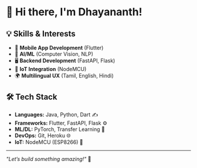# 👋 Hi there, I'm Dhayananth!

## 💡 Skills & Interests

- 📱 **Mobile App Development** (Flutter)  
- 🤖 **AI/ML** (Computer Vision, NLP)  
- 🖥️ **Backend Development** (FastAPI, Flask)  
- 🔧 **IoT Integration** (NodeMCU)  
- 🌍 **Multilingual UX** (Tamil, English, Hindi)

## 🛠️ Tech Stack

- **Languages:** Java, Python, Dart ✍️  
- **Frameworks:** Flutter, FastAPI, Flask ⚙️  
- **ML/DL:** PyTorch, Transfer Learning 🧠  
- **DevOps:** Git, Heroku 🌐  
- **IoT:** NodeMCU (ESP8266) 🔌

---

_"Let’s build something amazing!"_ 🚀

